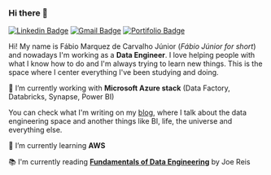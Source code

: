### Hi there 👋

[![Linkedin Badge](https://img.shields.io/badge/-LinkedIn-blue?style=flat-square&logo=Linkedin&logoColor=white&link=https://www.linkedin.com/in/fabio-marquez/)](https://www.linkedin.com/in/fabio-marquez/)
[![Gmail Badge](https://img.shields.io/badge/-Gmail-red?style=flat-square&logo=Gmail&logoColor=white&link=fabiomarquezc@gmail.com)](fabiomarquezc@gmail.com)
[![Portifolio Badge](https://img.shields.io/badge/-Portfolio-green?style=flat-square&logo=Portfolio&logoColor=white&link=https://fabiomarquez.github.io/)](https://fabiomarquez.github.io/)

Hi! My name is Fábio Marquez de Carvalho Júnior (_Fábio Júnior for short_) and nowadays I'm working as a **Data Engineer**. I love helping people with what I know how to do and I'm always trying to learn new things. This is the space where I center everything I've been studying and doing.   


🔭 I’m currently working with **Microsoft Azure stack** (Data Factory, Databricks, Synapse, Power BI)  


You can check what I'm writing on my [blog](), where I talk about the data engineering space and another things like BI, life, the universe and everything else.  


🌱 I’m currently learning **AWS**  

📚 I'm currently reading [**Fundamentals of Data Engineering**](https://www.amazon.com/Fundamentals-Data-Engineering-Robust-Systems/dp/1098108302) by Joe Reis  

